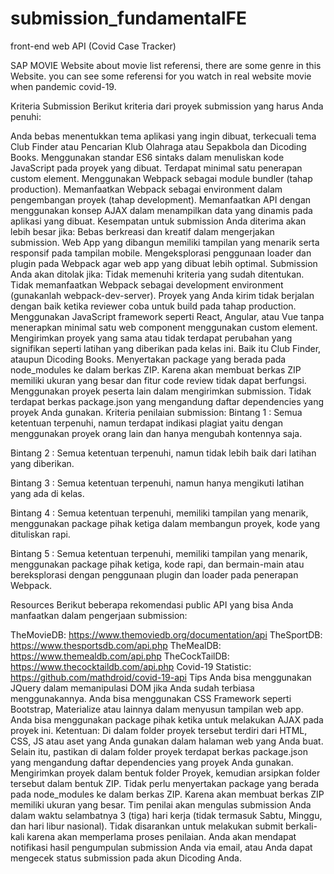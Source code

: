 # submission_fundamentalFE

front-end web API (Covid Case Tracker)

SAP MOVIE
Website about movie list referensi, there are some genre in this Website. you can see some referensi for you watch in real website movie when pandemic covid-19.

Kriteria Submission
Berikut kriteria dari proyek submission yang harus Anda penuhi:

Anda bebas menentukkan tema aplikasi yang ingin dibuat, terkecuali tema Club Finder atau Pencarian Klub Olahraga atau Sepakbola dan Dicoding Books.
Menggunakan standar ES6 sintaks dalam menuliskan kode JavaScript pada proyek yang dibuat.
Terdapat minimal satu penerapan custom element.
Menggunakan Webpack sebagai module bundler (tahap production).
Memanfaatkan Webpack sebagai environment dalam pengembangan proyek (tahap development).
Memanfaatkan API dengan menggunakan konsep AJAX dalam menampilkan data yang dinamis pada aplikasi yang dibuat.
Kesempatan untuk submission Anda diterima akan lebih besar jika:
Bebas berkreasi dan kreatif dalam mengerjakan submission.
Web App yang dibangun memiliki tampilan yang menarik serta responsif pada tampilan mobile.
Mengeksplorasi penggunaan loader dan plugin pada Webpack agar web app yang dibuat lebih optimal.
Submission Anda akan ditolak jika:
Tidak memenuhi kriteria yang sudah ditentukan.
Tidak memanfaatkan Webpack sebagai development environment (gunakanlah webpack-dev-server).
Proyek yang Anda kirim tidak berjalan dengan baik ketika reviewer coba untuk build pada tahap production.
Menggunakan JavaScript framework seperti React, Angular, atau Vue tanpa menerapkan minimal satu web component menggunakan custom element.
Mengirimkan proyek yang sama atau tidak terdapat perubahan yang signifikan seperti latihan yang diberikan pada kelas ini. Baik itu Club Finder, ataupun Dicoding Books.
Menyertakan package yang berada pada node_modules ke dalam berkas ZIP. Karena akan membuat berkas ZIP memiliki ukuran yang besar dan fitur code review tidak dapat berfungsi.
Menggunakan proyek peserta lain dalam mengirimkan submission.
Tidak terdapat berkas package.json yang mengandung daftar dependencies yang proyek Anda gunakan.
Kriteria penilaian submission:
Bintang 1 : Semua ketentuan terpenuhi, namun terdapat indikasi plagiat yaitu dengan menggunakan proyek orang lain dan hanya mengubah kontennya saja.

Bintang 2 : Semua ketentuan terpenuhi, namun tidak lebih baik dari latihan yang diberikan.

Bintang 3 : Semua ketentuan terpenuhi, namun hanya mengikuti latihan yang ada di kelas.

Bintang 4 : Semua ketentuan terpenuhi, memiliki tampilan yang menarik, menggunakan package pihak ketiga dalam membangun proyek, kode yang dituliskan rapi.

Bintang 5 : Semua ketentuan terpenuhi, memiliki tampilan yang menarik, menggunakan package pihak ketiga, kode rapi, dan bermain-main atau bereksplorasi dengan penggunaan plugin dan loader pada penerapan Webpack.

Resources
Berikut beberapa rekomendasi public API yang bisa Anda manfaatkan dalam pengerjaan submission:

TheMovieDB: https://www.themoviedb.org/documentation/api
TheSportDB: https://www.thesportsdb.com/api.php
TheMealDB: https://www.themealdb.com/api.php
TheCockTailDB: https://www.thecocktaildb.com/api.php
Covid-19 Statistic: https://github.com/mathdroid/covid-19-api
Tips
Anda bisa menggunakan JQuery dalam memanipulasi DOM jika Anda sudah terbiasa menggunakannya.
Anda bisa menggunakan CSS Framework seperti Bootstrap, Materialize atau lainnya dalam menyusun tampilan web app.
Anda bisa menggunakan package pihak ketika untuk melakukan AJAX pada proyek ini.
Ketentuan:
Di dalam folder proyek tersebut terdiri dari HTML, CSS, JS atau aset yang Anda gunakan dalam halaman web yang Anda buat.
Selain itu, pastikan di dalam folder proyek terdapat berkas package.json yang mengandung daftar dependencies yang proyek Anda gunakan.
Mengirimkan proyek dalam bentuk folder Proyek, kemudian arsipkan folder tersebut dalam bentuk ZIP.
Tidak perlu menyertakan package yang berada pada node_modules ke dalam berkas ZIP. Karena akan membuat berkas ZIP memiliki ukuran yang besar.
Tim penilai akan mengulas submission Anda dalam waktu selambatnya 3 (tiga) hari kerja (tidak termasuk Sabtu, Minggu, dan hari libur nasional).
Tidak disarankan untuk melakukan submit berkali-kali karena akan memperlama proses penilaian.
Anda akan mendapat notifikasi hasil pengumpulan submission Anda via email, atau Anda dapat mengecek status submission pada akun Dicoding Anda.
